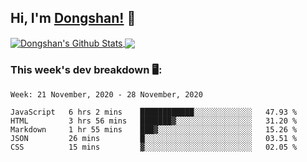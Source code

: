 <!--
 * @Author: DSCode
 * @Date: 2020-10-10 16:49:48
 * @Copyright 2020 DSCode
 * @Open Source License: MIT
 * @LastEditTime: 2020-11-19 00:38:59
 * @FilePath: \DsCodeStudio\README.md
 * @Description:
-->

## Hi, I'm [Dongshan!](https://github.dscode.top) 👋
<!--
<img src="https://github.dscode.top/assets/images/community-c4522fb406f9f37065d008cf632eeea0.svg" />
-->
<a href="https://github-readme-stats.dscodestudio.vercel.app/api?username=DsCodeStudio&show_icons=true&hide_border=true&count_private=true&include_all_commits=true">
<img align="center" alt="Dongshan's Github Stats" src="https://github-readme-stats.dscodestudio.vercel.app/api?username=DsCodeStudio&show_icons=true&hide_border=true&count_private=true&include_all_commits=true"/>
</a>

<a href="https://github-readme-stats.dscodestudio.vercel.app/api/top-langs/?username=DsCodeStudio&layout=compact&langs_count=10">
<img align="center" src="https://github-readme-stats.dscodestudio.vercel.app/api/top-langs/?username=DsCodeStudio&layout=compact&langs_count=10&hide=javascript,html" />
</a>

### This week's dev breakdown 🖥:

<!--START_SECTION:waka-->
```text
Week: 21 November, 2020 - 28 November, 2020

JavaScript   6 hrs 2 mins    ████████████░░░░░░░░░░░░░   47.93 % 
HTML         3 hrs 56 mins   ███████▓░░░░░░░░░░░░░░░░░   31.20 % 
Markdown     1 hr 55 mins    ███▓░░░░░░░░░░░░░░░░░░░░░   15.26 % 
JSON         26 mins         █░░░░░░░░░░░░░░░░░░░░░░░░   03.51 % 
CSS          15 mins         ▓░░░░░░░░░░░░░░░░░░░░░░░░   02.05 % 
```
<!--END_SECTION:waka-->
